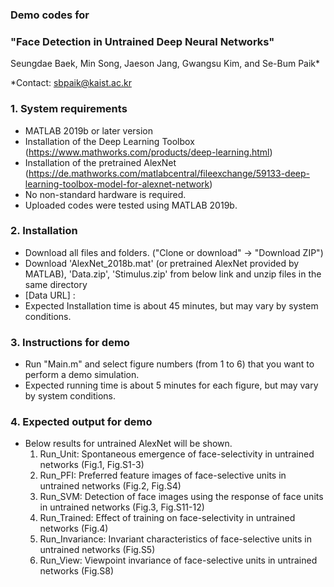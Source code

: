 ### Demo codes for
### "Face Detection in Untrained Deep Neural Networks" </br>

Seungdae Baek, Min Song, Jaeson Jang, Gwangsu Kim, and Se-Bum Paik*

*Contact: sbpaik@kaist.ac.kr

### 1. System requirements
- MATLAB 2019b or later version
- Installation of the Deep Learning Toolbox (https://www.mathworks.com/products/deep-learning.html)
- Installation of the pretrained AlexNet (https://de.mathworks.com/matlabcentral/fileexchange/59133-deep-learning-toolbox-model-for-alexnet-network)
- No non-standard hardware is required.
- Uploaded codes were tested using MATLAB 2019b.

### 2. Installation
- Download all files and folders. ("Clone or download" -> "Download ZIP")
- Download 'AlexNet_2018b.mat' (or pretrained AlexNet provided by MATLAB), 'Data.zip', 'Stimulus.zip' from below link and unzip files in the same directory
- [Data URL] : 
- Expected Installation time is about 45 minutes, but may vary by system conditions.
 
### 3. Instructions for demo
- Run "Main.m" and select figure numbers (from 1 to 6) that you want to perform a demo simulation.
- Expected running time is about 5 minutes for each figure, but may vary by system conditions.

### 4. Expected output for demo
- Below results for untrained AlexNet will be shown.
  1) Run_Unit: Spontaneous emergence of face-selectivity in untrained networks (Fig.1, Fig.S1-3)
  2) Run_PFI: Preferred feature images of face-selective units in untrained networks (Fig.2, Fig.S4) 
  3) Run_SVM: Detection of face images using the response of face units in untrained networks (Fig.3, Fig.S11-12)  
  4) Run_Trained: Effect of training on face-selectivity in untrained networks (Fig.4) 
  5) Run_Invariance: Invariant characteristics of face-selective units in untrained networks (Fig.S5) 
  6) Run_View: Viewpoint invariance of face-selective units in untrained networks (Fig.S8) 

